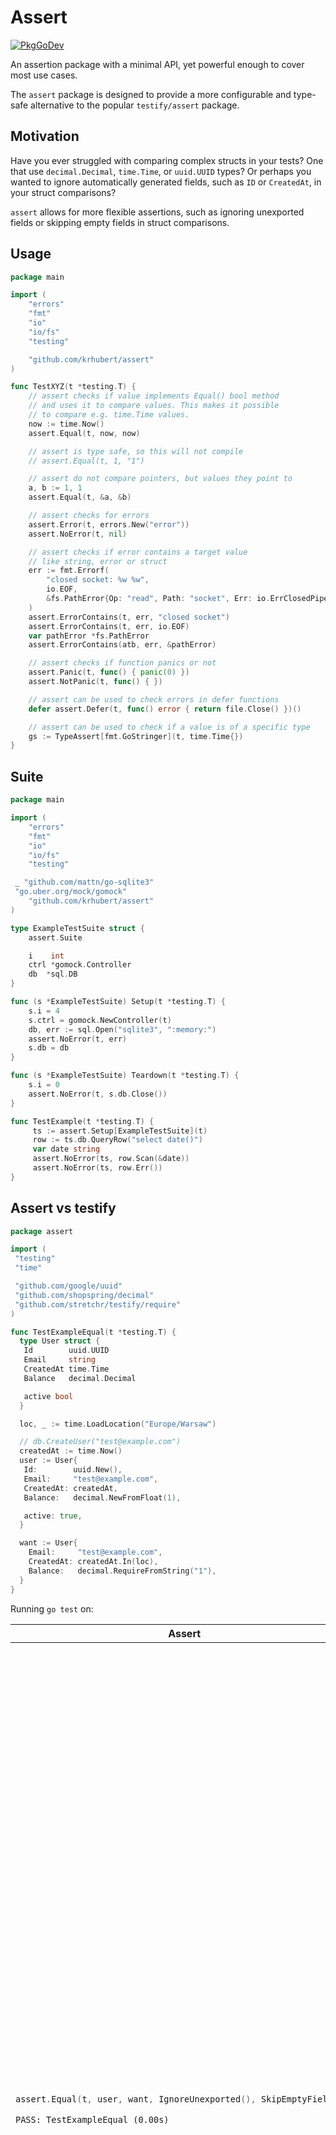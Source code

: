 # Assert

[![PkgGoDev](https://pkg.go.dev/badge/github.com/krhubert/assert)](https://pkg.go.dev/github.com/krhubert/assert)

An assertion package with a minimal API, yet powerful enough to cover most use cases.

The `assert` package is designed to provide a more configurable and type-safe alternative to the popular `testify/assert` package.

## Motivation

Have you ever struggled with comparing complex structs in your tests? One that use `decimal.Decimal`, `time.Time`, or `uuid.UUID` types? Or perhaps you wanted to ignore automatically generated fields, such as `ID` or `CreatedAt`, in your struct comparisons?

`assert` allows for more flexible assertions, such as ignoring unexported fields or skipping empty fields in struct comparisons.

## Usage

```go
package main

import (
    "errors"
    "fmt"
    "io"
    "io/fs"
    "testing"

    "github.com/krhubert/assert"
)

func TestXYZ(t *testing.T) {
    // assert checks if value implements Equal() bool method
    // and uses it to compare values. This makes it possible
    // to compare e.g. time.Time values.
    now := time.Now()
    assert.Equal(t, now, now)

    // assert is type safe, so this will not compile
    // assert.Equal(t, 1, "1")

    // assert do not compare pointers, but values they point to
    a, b := 1, 1
    assert.Equal(t, &a, &b)

    // assert checks for errors
    assert.Error(t, errors.New("error"))
    assert.NoError(t, nil)

    // assert checks if error contains a target value
    // like string, error or struct
    err := fmt.Errorf(
        "closed socket: %w %w",
        io.EOF,
        &fs.PathError{Op: "read", Path: "socket", Err: io.ErrClosedPipe},
    )
    assert.ErrorContains(t, err, "closed socket")
    assert.ErrorContains(t, err, io.EOF)
    var pathError *fs.PathError
    assert.ErrorContains(atb, err, &pathError)

    // assert checks if function panics or not
    assert.Panic(t, func() { panic(0) })
    assert.NotPanic(t, func() { })

    // assert can be used to check errors in defer functions
    defer assert.Defer(t, func() error { return file.Close() })()

    // assert can be used to check if a value is of a specific type
    gs := TypeAssert[fmt.GoStringer](t, time.Time{})
}
```

## Suite

```go
package main

import (
    "errors"
    "fmt"
    "io"
    "io/fs"
    "testing"

 _ "github.com/mattn/go-sqlite3"
 "go.uber.org/mock/gomock"
    "github.com/krhubert/assert"
)

type ExampleTestSuite struct {
    assert.Suite

    i    int
    ctrl *gomock.Controller
    db  *sql.DB
}

func (s *ExampleTestSuite) Setup(t *testing.T) {
    s.i = 4
    s.ctrl = gomock.NewController(t)
    db, err := sql.Open("sqlite3", ":memory:")
    assert.NoError(t, err)
    s.db = db
}

func (s *ExampleTestSuite) Teardown(t *testing.T) {
    s.i = 0
    assert.NoError(t, s.db.Close())
}

func TestExample(t *testing.T) {
     ts := assert.Setup[ExampleTestSuite](t)
     row := ts.db.QueryRow("select date()")
     var date string
     assert.NoError(ts, row.Scan(&date))
     assert.NoError(ts, row.Err())
}
```

## Assert vs testify

```go
package assert

import (
 "testing"
 "time"

 "github.com/google/uuid"
 "github.com/shopspring/decimal"
 "github.com/stretchr/testify/require"
)

func TestExampleEqual(t *testing.T) {
  type User struct {
   Id        uuid.UUID
   Email     string
   CreatedAt time.Time
   Balance   decimal.Decimal

   active bool
  }

  loc, _ := time.LoadLocation("Europe/Warsaw")

  // db.CreateUser("test@example.com")
  createdAt := time.Now()
  user := User{
   Id:        uuid.New(),
   Email:     "test@example.com",
   CreatedAt: createdAt,
   Balance:   decimal.NewFromFloat(1),

   active: true,
  }

  want := User{
    Email:     "test@example.com",
    CreatedAt: createdAt.In(loc),
    Balance:   decimal.RequireFromString("1"),
  }
}
```

Running `go test` on:

<table>
<thead><tr><th>Assert</th><th>Testify</th></tr></thead>
<tbody>
<tr><td>

```go
assert.Equal(t, user, want, IgnoreUnexported(), SkipEmptyFields())
```

```text
PASS: TestExampleEqual (0.00s)
```

</td><td>

```go
require.Equal(t, user, want)
```

```text
--- FAIL: TestExampleEqual (0.00s)
    test_test.go:35:
                Error Trace:
                Error:          Not equal:
                                expected: assert.User{Id:uuid.UUID{0x66, 0x43, 0x33, 0x3b, 0xad, 0xf6, 0x48, 0xec, 0x9a, 0x7d, 0xff, 0x53, 0xc0, 0x90, 0x6e, 0xf1}, Email:"test@example.com", CreatedAt:time.Date(2025, time.July, 17, 13, 12, 17, 81207156, time.Local), Balance:decimal.Decimal{value:(*big.Int)(0xc0000b5b00), exp:0}, active:true}
                                actual  : assert.User{Id:uuid.UUID{0x0, 0x0, 0x0, 0x0, 0x0, 0x0, 0x0, 0x0, 0x0, 0x0, 0x0, 0x0, 0x0, 0x0, 0x0, 0x0}, Email:"test@example.com", CreatedAt:time.Date(2025, time.July, 17, 13, 12, 17, 81207156, time.Location("Europe/Warsaw")), Balance:decimal.Decimal{value:(*big.Int)(0xc0000b5b20), exp:0}, active:false}

                                Diff:
                                --- Expected
                                +++ Actual
                                @@ -2,3 +2,3 @@
                                  Id: (uuid.UUID) (len=16) {
                                -  00000000  66 43 33 3b ad f6 48 ec  9a 7d ff 53 c0 90 6e f1  |fC3;..H..}.S..n.|
                                +  00000000  00 00 00 00 00 00 00 00  00 00 00 00 00 00 00 00  |................|
                                  },
                                @@ -6,6 +6,6 @@
                                  CreatedAt: (time.Time) {
                                -  wall: (uint64) 13985458619913019252,
                                -  ext: (int64) 1236572,
                                +  wall: (uint64) 81207156,
                                +  ext: (int64) 63888347537,
                                   loc: (*time.Location)({
                                -   name: (string) (len=5) "Local",
                                +   name: (string) (len=13) "Europe/Warsaw",
                                    zone: ([]time.zone) (len=11) {
                                @@ -1078,3 +1078,3 @@
                                  },
                                - active: (bool) true
                                + active: (bool) false
                                 }
                Test:           TestExampleEqual
```

</td></tr>
</tbody></table>
